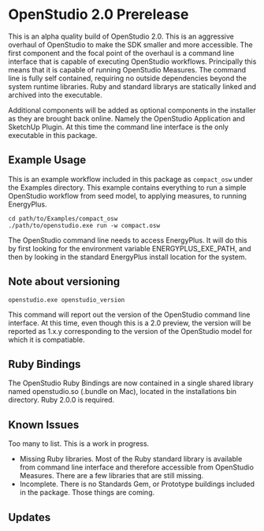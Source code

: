 # OpenStudio 2.0 Prerelease

This is an alpha quality build of OpenStudio 2.0. This is an aggressive overhaul of OpenStudio to make the SDK smaller and more accessible. The first component and the focal point of the overhaul is a command line interface that is capable of executing OpenStudio workflows. Principally this means that it is capable of running OpenStudio Measures. The command line is fully self contained, requiring no outside dependencies beyond the system runtime libraries. Ruby and standard librarys are statically linked and archived into the executable.

Additional components will be added as optional components in the installer as they are brought back online. Namely the OpenStudio Application and SketchUp Plugin. At this time the command line interface is the only executable in this package.

## Example Usage

This is an example workflow included in this package as ```compact_osw``` under the Examples directory. This example contains everything to run a simple OpenStudio workflow from seed model, to applying measures, to running EnergyPlus. 

```
cd path/to/Examples/compact_osw
./path/to/openstudio.exe run -w compact.osw
```

The OpenStudio command line needs to access EnergyPlus. It will do this by first looking for the environment variable ENERGYPLUS_EXE_PATH, and then by looking in the standard EnergyPlus install location for the system.

## Note about versioning

```
openstudio.exe openstudio_version
```

This command will report out the version of the OpenStudio command line interface. At this time, even though this is a 2.0 preview, the version will be reported as 1.x.y corresponding to the version of the OpenStudio model for which it is compatiable.

## Ruby Bindings

The OpenStudio Ruby Bindings are now contained in a single shared library named openstudio.so (.bundle on Mac), located in the installations bin directory. Ruby 2.0.0 is required.

## Known Issues

Too many to list. This is a work in progress.

* Missing Ruby libraries. Most of the Ruby standard library is available from command line interface and therefore accessible from OpenStudio Measures. There are a few libraries that are still missing.
* Incomplete. There is no Standards Gem, or Prototype buildings included in the package. Those things are coming.

## Updates


